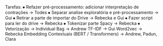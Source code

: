 Tarefas:
⦁	Refazer pré-processamento: adicionar interpretação de contrações -> Todes
⦁	Separar analise exploratória e pré-processamento -> Gui
⦁	Retirar a parte de importar do Drive -> Rebecka e Gui
⦁	Fazer script para ler do drive -> Rebecka
⦁	Tokenizar parte Spacy -> Rebecka
⦁	Vetorização -> Individual
	Bag -> Andrew
	TF-IDF -> Gui
	Word2vec -> Rebecka
	Embedding Contextuais (BERT / Transformers) -> Andrew, Padun, Clara